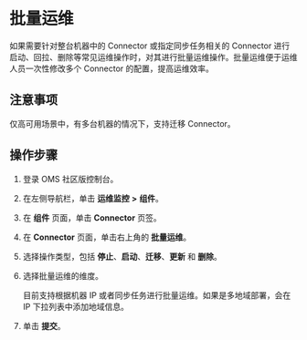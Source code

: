 # 批量运维

如果需要针对整台机器中的 Connector 或指定同步任务相关的 Connector 进行启动、回拉、删除等常见运维操作时，对其进行批量运维操作。批量运维便于运维人员一次性修改多个 Connector 的配置，提高运维效率。

## 注意事项

仅高可用场景中，有多台机器的情况下，支持迁移 Connector。

## 操作步骤

1. 登录 OMS 社区版控制台。

2. 在左侧导航栏，单击 **运维监控** **\>** **组件**。

3. 在 **组件** 页面，单击 **Connector** 页签。

4. 在 **Connector** 页面，单击右上角的 **批量运维**。

5. 选择操作类型，包括 **停止**、**启动**、**迁移**、**更新** 和 **删除**。

6. 选择批量运维的维度。

   目前支持根据机器 IP 或者同步任务进行批量运维。如果是多地域部署，会在 IP 下拉列表中添加地域信息。

7. 单击 **提交**。
